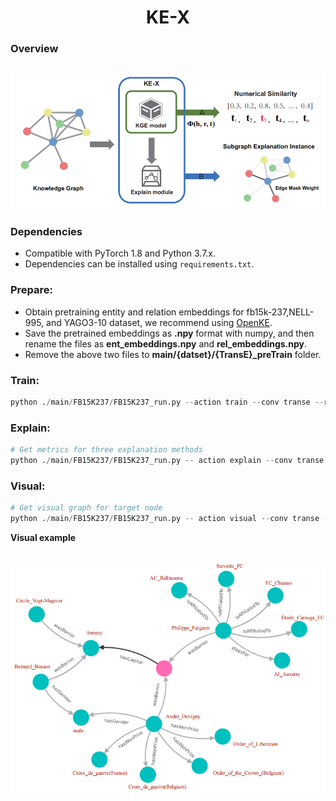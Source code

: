 <h1 align="center">
  KE-X
</h1>


### Overview
<h2 align="center">
  <img align="center"  src="./overview.png" alt="...">
</h2>

### Dependencies

- Compatible with PyTorch 1.8 and Python 3.7.x.
- Dependencies can be installed using `requirements.txt`.

### Prepare:


-  Obtain pretraining entity and relation embeddings for fb15k-237,NELL-995, and YAGO3-10 dataset, we recommend using  [OpenKE](https://github.com/thunlp/OpenKE).
-  Save the pretrained embeddings as  **.npy** format with numpy, and then rename the files as **ent_embeddings.npy** and **rel_embeddings.npy**.
- Remove the above two files to **main/{datset}/{TransE}_preTrain** folder.


### Train:
  ```python
  python ./main/FB15K237/FB15K237_run.py --action train --conv transe --relation_id 0 --batch_size 100 --epoch 100
  ```
### Explain:

```python
# Get metrics for three explanation methods
python ./main/FB15K237/FB15K237_run.py -- action explain --conv transe --relation_id 0
```

### Visual:

```python
# Get visual graph for target node
python ./main/FB15K237/FB15K237_run.py -- action visual --conv transe --relation_id 0 --node target_node
```

 **Visual example**
<h2 align="center">
  <img align="center"  src="./visual_example.png" alt="...">
</h2>
